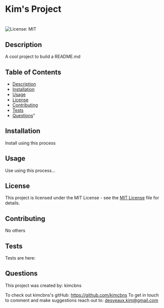 
# Kim's Project

# 
  ![License: MIT](https://img.shields.io/badge/License-MIT-yellow.svg)


## Description
A cool project to build a README.md

## Table of Contents

- [Description](#description)
- [Installation](#installation)
- [Usage](#usage)
- [License](#license)
- [Contributing](#contributing)
- [Tests](#tests)
- [Questions](#questions)"

## Installation
Install using this process

## Usage
Use using this process...

## License
This project is licensed under the MIT License - see the 
  [MIT License](https://opensource.org/licenses/MIT)
 file for details.

## Contributing
No others

## Tests
Tests are here:

## Questions
This project was created by: kimcbns

To check out kimcbns's gitHub: https://github.com/kimcbns
To get in touch to comment and make suggestions reach out to: desveaux.kim@gmail.com

